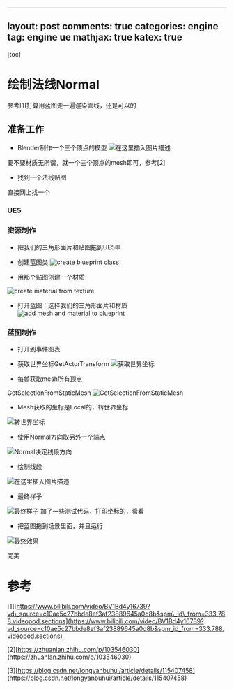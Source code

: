 
---
layout: post
comments: true
categories: engine
tag: engine ue
mathjax: true
katex: true
---
[toc]

# 绘制法线Normal
参考\[1\]打算用蓝图走一遍渲染管线，还是可以的





## 准备工作
* Blender制作一个三个顶点的模型
![在这里插入图片描述](https://github.com/pkxpp/pkxpp.github.io/blob/master/_posts/img/engine/2025-03-22.triangle_blender.png?raw=true)

要不要材质无所谓，就一个三个顶点的mesh即可，参考\[2\]


* 找到一个法线贴图

直接网上找一个

### UE5


### 资源制作
* 把我们的三角形面片和贴图拖到UE5中 
* 创建蓝图类
![create blueprint class ](https://github.com/pkxpp/pkxpp.github.io/blob/master/_posts/img/engine/2025-03-22.create%20blueprint%20class.png?raw=true)

* 用那个贴图创建一个材质

![create material from texture](https://github.com/pkxpp/pkxpp.github.io/blob/master/_posts/img/engine/2025-03-22.create%20material%20using%20texture.png?raw=true)


* 打开蓝图：选择我们的三角形面片和材质
![add mesh and material to blueprint](https://github.com/pkxpp/pkxpp.github.io/blob/master/_posts/img/engine/2025-03-22.%20add%20mesh%20and%20material%20to%20blueprint.png?raw=true)

### 蓝图制作
* 打开到事件图表
* 获取世界坐标GetActorTransform
![获取世界坐标](https://github.com/pkxpp/pkxpp.github.io/blob/master/_posts/img/engine/2025-03-22.get%20world%20position.png?raw=true)

* 每帧获取mesh所有顶点

GetSelectionFromStaticMesh
![GetSelectionFromStaticMesh](https://github.com/pkxpp/pkxpp.github.io/blob/master/_posts/img/engine/2025-03-22.GetSelectionFromStaticMesh.png?raw=true)

* Mesh获取的坐标是Local的，转世界坐标

![转世界坐标](https://github.com/pkxpp/pkxpp.github.io/blob/master/_posts/img/engine/2025-03-22.local%202%20world.png?raw=true)


* 使用Normal方向取另外一个端点

![Normal决定线段方向](https://github.com/pkxpp/pkxpp.github.io/blob/master/_posts/img/engine/2025-03-22.line%20segment%20another%20point.png?raw=true)


* 绘制线段

![在这里插入图片描述](https://i-blog.csdnimg.cn/direct/623dfec9469c4574a4c113b68d7f0a8a.png)

* 最终样子

![最终样子](https://github.com/pkxpp/pkxpp.github.io/blob/master/_posts/img/engine/2025-03-22.the%20full%20blueprint.png?raw=true)
加了一些测试代码，打印坐标的，看看

* 把蓝图拖到场景里面，并且运行

![最终效果](https://github.com/pkxpp/pkxpp.github.io/blob/master/_posts/img/engine/2025-03-22.draw%20normals.png?raw=true)

完美


# 参考
\[1\][https://www.bilibili.com/video/BV1Bd4y16739?vd\_source=c10ae5c27bbde8ef3af23889645a0d8b&spm\_id\_from=333.788.videopod.sections](https://www.bilibili.com/video/BV1Bd4y16739?vd_source=c10ae5c27bbde8ef3af23889645a0d8b&spm_id_from=333.788.videopod.sections)

\[2\][https://zhuanlan.zhihu.com/p/103546030](https://zhuanlan.zhihu.com/p/103546030)

\[3\][https://blog.csdn.net/longyanbuhui/article/details/115407458](https://blog.csdn.net/longyanbuhui/article/details/115407458)
